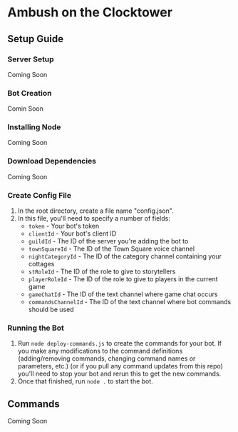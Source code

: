 Ambush on the Clocktower
=============
## Setup Guide
### Server Setup
Coming Soon
### Bot Creation
Comin Soon
### Installing Node
Coming Soon
### Download Dependencies
Coming Soon
### Create Config File
1. In the root directory, create a file name "config.json".
2. In this file, you'll need to specify a number of fields:
   - `token` - Your bot's token
   - `clientId` - Your bot's client ID
   - `guildId` - The ID of the server you're adding the bot to
   - `townSquareId` - The ID of the Town Square voice channel
   - `nightCategoryId` - The ID of the category channel containing your cottages
   - `stRoleId` - The ID of the role to give to storytellers
   - `playerRoleId` - The ID of the role to give to players in the current game
   - `gameChatId` - The ID of the text channel where game chat occurs
   - `commandsChannelId` - The ID of the text channel where bot commands should be used
### Running the Bot
1. Run `node deploy-commands.js` to create the commands for your bot. If you make any modifications to the command definitions (adding/removing commands, changing command names or parameters, etc.) (or if you pull any command updates from this repo) you'll need to stop your bot and rerun this to get the new commands.
2. Once that finished, run `node .` to start the bot.
## Commands
Coming Soon